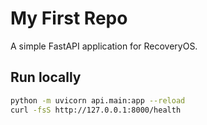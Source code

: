 # My First Repo

A simple FastAPI application for RecoveryOS.

<!-- Test change to verify corrected auto-add workflow -->

## Run locally
```bash
python -m uvicorn api.main:app --reload
curl -fsS http://127.0.0.1:8000/health
